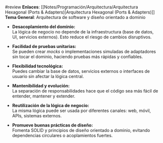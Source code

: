 #review 
**Enlaces**: [[Notes/Programación/Arquitectura/Arquitectura Hexagonal (Ports & Adapters)|Arquitectura Hexagonal (Ports & Adapters)]]
**Tema General**: Arquitectura de software y diseño orientado a dominio

- **Desacoplamiento del dominio:**  
    La lógica de negocio no depende de la infraestructura (base de datos, UI, servicios externos). Esto reduce el riesgo de cambios disruptivos.
    
- **Facilidad de pruebas unitarias:**  
    Se pueden crear _mocks_ o implementaciones simuladas de adaptadores sin tocar el dominio, haciendo pruebas más rápidas y confiables.
    
- **Flexibilidad tecnológica:**  
    Puedes cambiar la base de datos, servicios externos o interfaces de usuario sin afectar la lógica central.
    
- **Mantenibilidad y evolución:**  
    La separación de responsabilidades hace que el código sea más fácil de entender, mantener y extender.
    
- **Reutilización de la lógica de negocio:**  
    La misma lógica puede ser usada por diferentes canales: web, móvil, APIs, sistemas externos.
    
- **Promueve buenas prácticas de diseño:**  
    Fomenta SOLID y principios de diseño orientado a dominio, evitando dependencias circulares o acoplamientos fuertes.